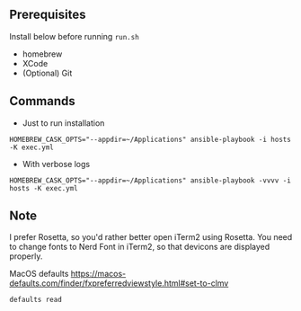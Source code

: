 ## Prerequisites

Install below before running `run.sh`
- homebrew
- XCode
- (Optional) Git

## Commands

- Just to run installation
```
HOMEBREW_CASK_OPTS="--appdir=~/Applications" ansible-playbook -i hosts -K exec.yml
```

- With verbose logs
```
HOMEBREW_CASK_OPTS="--appdir=~/Applications" ansible-playbook -vvvv -i hosts -K exec.yml
```

## Note
I prefer Rosetta, so you'd rather better open iTerm2 using Rosetta.
You need to change fonts to Nerd Font in iTerm2, so that devicons are displayed properly.

MacOS defaults
https://macos-defaults.com/finder/fxpreferredviewstyle.html#set-to-clmv

```
defaults read
```
